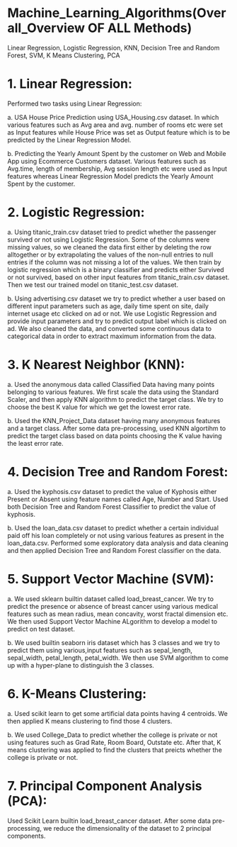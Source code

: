 # Machine_Learning_Algorithms(Overall_Overview OF ALL Methods)
Linear Regression, Logistic Regression, KNN, Decision Tree and Random Forest, SVM, K Means Clustering, PCA

# 1. Linear Regression:

Performed two tasks using Linear Regression:

a. USA House Price Prediction using USA_Housing.csv dataset. In which various features such as Avg area and avg. number of rooms etc were set as Input features while House Price was set as Output feature which is to be predicted by the Linear Regression Model.

b. Predicting the Yearly Amount Spent by the customer on Web and Mobile App using Ecommerce Customers dataset. Various features such as Avg.time, length of membership, Avg session length etc were used as Input features whereas Linear Regression Model predicts the Yearly Amount Spent by the customer.

# 2. Logistic Regression:

a. Using titanic_train.csv dataset tried to predict whether the passenger survived or not using Logistic Regression. Some of the columns were missing values, so we cleaned the data first either by deleting the row alltogether or by extrapolating the values of the non-null entries to null entries if the column was not missing a lot of the values. We then train by logistic regression which is a binary classifier and predicts either Survived or not survived, based on other input features from titanic_train.csv dataset. Then we test our trained model on titanic_test.csv dataset.

b. Using advertising.csv dataset we try to predict whether a user based on different input parameters such as age, daily time spent on site, daily internet usage etc clicked on ad or not. We use Logistic Regression and provide input parameters and try to predict output label which is clicked on ad. We also cleaned the data, and converted some continuous data to categorical data in order to extract maximum information from the data.

# 3. K Nearest Neighbor (KNN):

a. Used the anonymous data called Classified Data having many points belonging to various features. We first scale the data using the Standard Scaler, and then apply KNN algorithm to predict the target class. We try to choose the best K value for which we get the lowest error rate.

b. Used the KNN_Project_Data dataset having many anonymous features and a target class. After some data pre-processing, used KNN algortihm to predict the target class based on data points choosing the K value having the least error rate.

# 4. Decision Tree and Random Forest:

a. Used the kyphosis.csv dataset to predict the value of Kyphosis either Present or Absent using feature names called Age, Number and Start. Used both Decision Tree and Random Forest Classifier to predict the value of kyphosis.

b. Used the loan_data.csv dataset to predict whether a certain individual paid off his loan completely or not using various features as present in the loan_data.csv. Performed some exploratory data analysis and data cleaning and then applied Decision Tree and Random Forest classifier on the data.

# 5. Support Vector Machine (SVM):

a. We used sklearn builtin dataset called load_breast_cancer. We try to predict the presence or absence of breast cancer using various medical features such as mean radius, mean concavity, worst fractal dimension etc. We then used Support Vector Machine ALgorithm to develop a model to predict on test dataset.

b. We used builtin seaborn iris dataset which has 3 classes and we try to predict them using various,input features such as sepal_length, sepal_width, petal_length, petal_width. We then use SVM algorithm to come up with a hyper-plane to distinguish the 3 classes.

# 6. K-Means Clustering:

a. Used scikit learn to get some artificial data points having 4 centroids. We then applied K means clustering to find those 4 clusters.

b. We used College_Data to predict whether the college is private or not using features such as Grad Rate, Room Board, Outstate etc. After that, K means clustering was applied to find the clusters that preicts whether the college is private or not.

# 7. Principal Component Analysis (PCA):

Used Scikit Learn builtin load_breast_cancer dataset. After some data pre-processing, we reduce the dimensionality of the dataset to 2 principal components.
